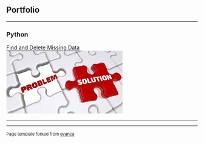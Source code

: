 ## Portfolio

---

### Python 

[Find and Delete Missing Data](/project1_page)
<br>
<img src="images/missing_data.jpeg?raw=true"/>

---
<!--
[Profitable App Profiles for the App Store and Google Play Markets](/pdf/sample_presentation.pdf)
<br>
<img src="images/dummy_thumbnail.jpg?raw=true"/>

---



[Project 3 Title](http://example.com/)
<img src="images/dummy_thumbnail.jpg?raw=true"/>

---

### Category Name 2

- [Project 1 Title](http://example.com/)
- [Project 2 Title](http://example.com/)
- [Project 3 Title](http://example.com/)
- [Project 4 Title](http://example.com/)
- [Project 5 Title](http://example.com/)

---
-->



---
<p style="font-size:11px">Page template forked from <a href="https://github.com/evanca/quick-portfolio">evanca</a></p>
<!-- Remove above link if you don't want to attibute -->
